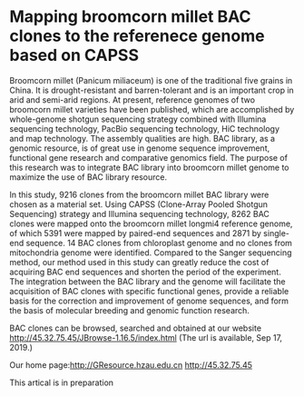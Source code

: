 # Mapping broomcorn millet BAC clones to the referenece genome based on CAPSS

Broomcorn millet (Panicum miliaceum) is one of the traditional five grains in China. It is drought-resistant and barren-tolerant and is an important crop in arid and semi-arid regions. At present, reference genomes of two broomcorn millet varieties have been published, which are accomplished by whole-genome shotgun sequencing strategy combined with Illumina sequencing technology, PacBio sequencing technology, HiC technology and map technology. The assembly qualities are high. BAC library, as a genomic resource, is of great use in genome sequence improvement, functional gene research and comparative genomics field. The purpose of this research was to integrate BAC library into broomcorn millet genome to maximize the use of BAC library resource.

In this study, 9216 clones from the broomcorn millet BAC library were chosen as a material set. Using CAPSS (Clone-Array Pooled Shotgun Sequencing) strategy and Illumina sequencing technology, 8262 BAC clones were mapped onto the broomcorn millet longmi4 reference genome, of which 5391 were mapped by paired-end sequences and 2871 by single-end sequence. 14 BAC clones from chloroplast genome and no clones from mitochondria genome were identified. Compared to the Sanger sequencing method, our method used in this study can greatly reduce the cost of acquiring BAC end sequences and shorten the period of the experiment. The integration between the BAC library and the genome will facilitate the acquisition of BAC clones with specific functional genes, provide a reliable basis for the correction and improvement of genome sequences, and form the basis of molecular breeding and genomic function research.

BAC clones can be browsed, searched and obtained at our website
http://45.32.75.45/JBrowse-1.16.5/index.html (The url is available, Sep 17, 2019.)


Our home page:http://GResource.hzau.edu.cn  http://45.32.75.45

This artical is in preparation

